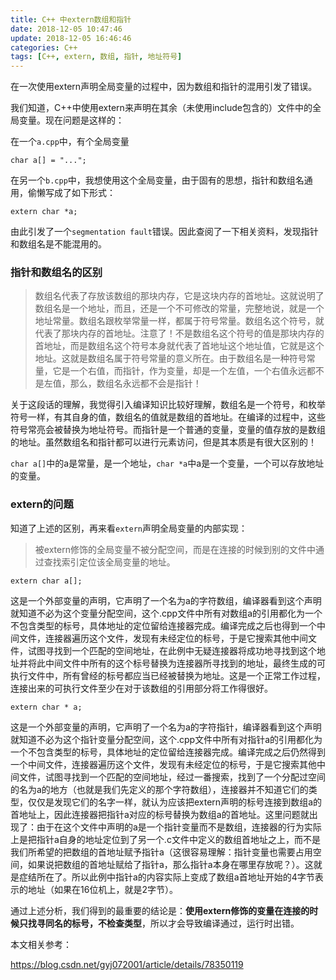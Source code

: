```yaml
---
title: C++ 中extern数组和指针
date: 2018-12-05 10:47:46
update: 2018-12-05 16:46:46
categories: C++
tags: [C++, extern, 数组, 指针, 地址符号]
---
```


在一次使用extern声明全局变量的过程中，因为数组和指针的混用引发了错误。

<!--more-->

我们知道，C++中使用extern来声明在其余（未使用include包含的）文件中的全局变量。现在问题是这样的：

在一个`a.cpp`中，有个全局变量
```
char a[] = "...";
```

在另一个`b.cpp`中，我想使用这个全局变量，由于固有的思想，指针和数组名通用，偷懒写成了如下形式：
```
extern char *a;
```

由此引发了一个`segmentation fault`错误。因此查阅了一下相关资料，发现指针和数组名是不能混用的。

### 指针和数组名的区别

> 数组名代表了存放该数组的那块内存，它是这块内存的首地址。这就说明了数组名是一个地址，而且，还是一个不可修改的常量，完整地说，就是一个地址常量。数组名跟枚举常量一样，都属于符号常量。数组名这个符号，就代表了那块内存的首地址。注意了！不是数组名这个符号的值是那块内存的首地址，而是数组名这个符号本身就代表了首地址这个地址值，它就是这个地址。这就是数组名属于符号常量的意义所在。由于数组名是一种符号常量，它是一个右值，而指针，作为变量，却是一个左值，一个右值永远都不是左值，那么，数组名永远都不会是指针！

关于这段话的理解，我觉得引入编译知识比较好理解，数组名是一个符号，和枚举符号一样，有其自身的值，数组名的值就是数组的首地址。在编译的过程中，这些符号常亮会被替换为地址符号。而指针是一个普通的变量，变量的值存放的是数组的地址。虽然数组名和指针都可以进行元素访问，但是其本质是有很大区别的！

`char a[]`中的a是常量，是一个地址，`char *a`中a是一个变量，一个可以存放地址的变量。

### extern的问题

知道了上述的区别，再来看`extern`声明全局变量的内部实现：

> 被extern修饰的全局变量不被分配空间，而是在连接的时候到别的文件中通过查找索引定位该全局变量的地址。

```
extern char a[];
```

这是一个外部变量的声明，它声明了一个名为a的字符数组，编译器看到这个声明就知道不必为这个变量分配空间，这个.cpp文件中所有对数组a的引用都化为一个不包含类型的标号，具体地址的定位留给连接器完成。编译完成之后也得到一个中间文件，连接器遍历这个文件，发现有未经定位的标号，于是它搜索其他中间文件，试图寻找到一个匹配的空间地址，在此例中无疑连接器将成功地寻找到这个地址并将此中间文件中所有的这个标号替换为连接器所寻找到的地址，最终生成的可执行文件中，所有曾经的标号都应当已经被替换为地址。这是一个正常工作过程，连接出来的可执行文件至少在对于该数组的引用部分将工作得很好。

```
extern char * a;
```

这是一个外部变量的声明，它声明了一个名为a的字符指针，编译器看到这个声明就知道不必为这个指针变量分配空间，这个.cpp文件中所有对指针a的引用都化为一个不包含类型的标号，具体地址的定位留给连接器完成。编译完成之后仍然得到一个中间文件，连接器遍历这个文件，发现有未经定位的标号，于是它搜索其他中间文件，试图寻找到一个匹配的空间地址，经过一番搜索，找到了一个分配过空间的名为a的地方（也就是我们先定义的那个字符数组），连接器并不知道它们的类型，仅仅是发现它们的名字一样，就认为应该把extern声明的标号连接到数组a的首地址上，因此连接器把指针a对应的标号替换为数组a的首地址。这里问题就出现了：由于在这个文件中声明的a是一个指针变量而不是数组，连接器的行为实际上是把指针a自身的地址定位到了另一个.c文件中定义的数组首地址之上，而不是我们所希望的把数组的首地址赋予指针a（这很容易理解：指针变量也需要占用空间，如果说把数组的首地址赋给了指针a，那么指针a本身在哪里存放呢？）。这就是症结所在了。所以此例中指针a的内容实际上变成了数组a首地址开始的4字节表示的地址（如果在16位机上，就是2字节）。

通过上述分析，我们得到的最重要的结论是：**使用extern修饰的变量在连接的时候只找寻同名的标号，不检查类型**，所以才会导致编译通过，运行时出错。

本文相关参考：

https://blog.csdn.net/gyj072001/article/details/78350119